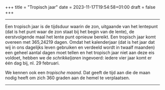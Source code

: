 +++
title = "Tropisch jaar"
date = 2023-11-17T19:54:58+01:00
draft = false
+++

---
Een tropisch jaar is de tijdsduur waarin de zon, uitgaande van het
lentepunt (dat is het punt waar de zon staat bij het begin van de
lente), de eerstvolgende maal het lente punt opnieuw bereikt. Een
tropisch jaar komt overeen met 365,24219 dagen. Omdat het kalenderjaar
(dat is het jaar dat wij in ons dagelijks leven gebruiken en verdeeld
wordt in twaalf maanden) een geheel aantal dagen moet tellen en het
tropisch jaar niet aan deze eis voldoet, hebben we de *schrikkeljaren*
ingevoerd: iedere vier jaar komt er één dag bij, nl. 29 februari.

We kennen ook een *tropische maand*. Dat geeft de tijd aan die de maan
nodig heeft om zich 360 graden aan de hemel te verplaatsen.

---
